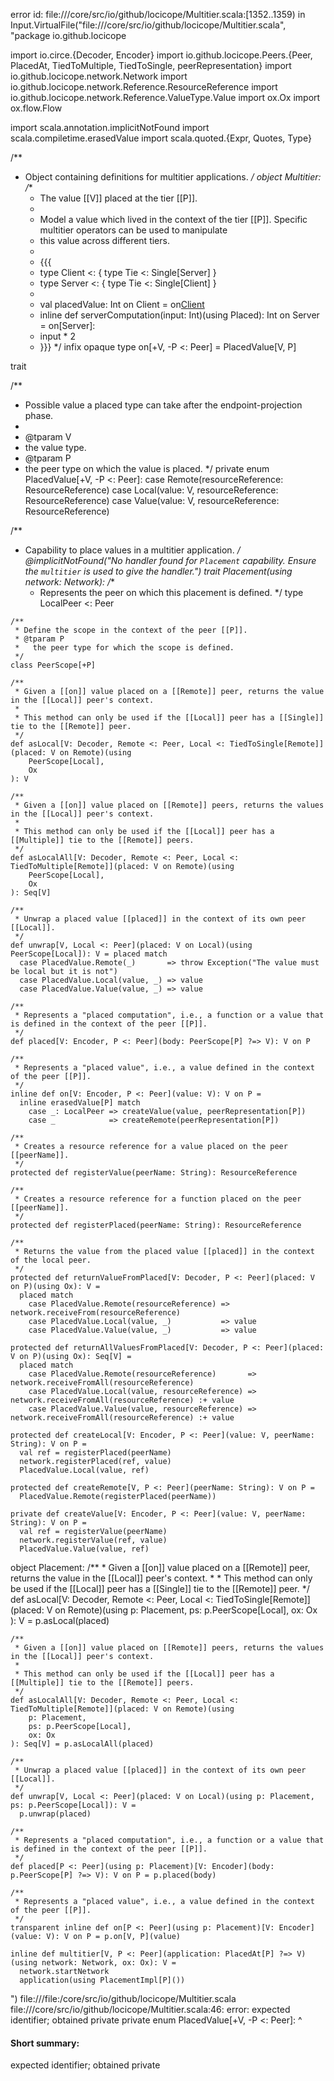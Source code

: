 error id: file://<WORKSPACE>/core/src/io/github/locicope/Multitier.scala:[1352..1359) in Input.VirtualFile("file://<WORKSPACE>/core/src/io/github/locicope/Multitier.scala", "package io.github.locicope

import io.circe.{Decoder, Encoder}
import io.github.locicope.Peers.{Peer, PlacedAt, TiedToMultiple, TiedToSingle, peerRepresentation}
import io.github.locicope.network.Network
import io.github.locicope.network.Reference.ResourceReference
import io.github.locicope.network.Reference.ValueType.Value
import ox.Ox
import ox.flow.Flow

import scala.annotation.implicitNotFound
import scala.compiletime.erasedValue
import scala.quoted.{Expr, Quotes, Type}

/**
 * Object containing definitions for multitier applications.
 */
object Multitier:
  /**
   * The value [[V]] placed at the tier [[P]].
   *
   * Model a value which lived in the context of the tier [[P]]. Specific multitier operators can be used to manipulate
   * this value across different tiers.
   *
   * {{{
   * type Client <: { type Tie <: Single[Server] }
   * type Server <: { type Tie <: Single[Client] }
   *
   * val placedValue: Int on Client = on[Client](42)
   * inline def serverComputation(input: Int)(using Placed): Int on Server = on[Server]:
   *   input * 2
   * }}}
   */
  infix opaque type on[+V, -P <: Peer] = PlacedValue[V, P]

  trait

  /**
   * Possible value a placed type can take after the endpoint-projection phase.
   *
   * @tparam V
   *   the value type.
   * @tparam P
   *   the peer type on which the value is placed.
   */
  private enum PlacedValue[+V, -P <: Peer]:
    case Remote(resourceReference: ResourceReference)
    case Local(value: V, resourceReference: ResourceReference)
    case Value(value: V, resourceReference: ResourceReference)

  /**
   * Capability to place values in a multitier application.
   */
  @implicitNotFound("No handler found for `Placement` capability. Ensure the `multitier` is used to give the handler.")
  trait Placement(using network: Network):
    /**
     * Represents the peer on which this placement is defined.
     */
    type LocalPeer <: Peer

    /**
     * Define the scope in the context of the peer [[P]].
     * @tparam P
     *   the peer type for which the scope is defined.
     */
    class PeerScope[+P]

    /**
     * Given a [[on]] value placed on a [[Remote]] peer, returns the value in the [[Local]] peer's context.
     *
     * This method can only be used if the [[Local]] peer has a [[Single]] tie to the [[Remote]] peer.
     */
    def asLocal[V: Decoder, Remote <: Peer, Local <: TiedToSingle[Remote]](placed: V on Remote)(using
        PeerScope[Local],
        Ox
    ): V

    /**
     * Given a [[on]] value placed on [[Remote]] peers, returns the values in the [[Local]] peer's context.
     *
     * This method can only be used if the [[Local]] peer has a [[Multiple]] tie to the [[Remote]] peers.
     */
    def asLocalAll[V: Decoder, Remote <: Peer, Local <: TiedToMultiple[Remote]](placed: V on Remote)(using
        PeerScope[Local],
        Ox
    ): Seq[V]

    /**
     * Unwrap a placed value [[placed]] in the context of its own peer [[Local]].
     */
    def unwrap[V, Local <: Peer](placed: V on Local)(using PeerScope[Local]): V = placed match
      case PlacedValue.Remote(_)       => throw Exception("The value must be local but it is not")
      case PlacedValue.Local(value, _) => value
      case PlacedValue.Value(value, _) => value

    /**
     * Represents a "placed computation", i.e., a function or a value that is defined in the context of the peer [[P]].
     */
    def placed[V: Encoder, P <: Peer](body: PeerScope[P] ?=> V): V on P

    /**
     * Represents a "placed value", i.e., a value defined in the context of the peer [[P]].
     */
    inline def on[V: Encoder, P <: Peer](value: V): V on P = 
      inline erasedValue[P] match
        case _: LocalPeer => createValue(value, peerRepresentation[P])
        case _            => createRemote(peerRepresentation[P])       

    /**
     * Creates a resource reference for a value placed on the peer [[peerName]].
     */
    protected def registerValue(peerName: String): ResourceReference

    /**
     * Creates a resource reference for a function placed on the peer [[peerName]].
     */
    protected def registerPlaced(peerName: String): ResourceReference

    /**
     * Returns the value from the placed value [[placed]] in the context of the local peer.
     */
    protected def returnValueFromPlaced[V: Decoder, P <: Peer](placed: V on P)(using Ox): V =
      placed match
        case PlacedValue.Remote(resourceReference) => network.receiveFrom(resourceReference)
        case PlacedValue.Local(value, _)           => value
        case PlacedValue.Value(value, _)           => value

    protected def returnAllValuesFromPlaced[V: Decoder, P <: Peer](placed: V on P)(using Ox): Seq[V] =
      placed match
        case PlacedValue.Remote(resourceReference)       => network.receiveFromAll(resourceReference)
        case PlacedValue.Local(value, resourceReference) => network.receiveFromAll(resourceReference) :+ value
        case PlacedValue.Value(value, resourceReference) => network.receiveFromAll(resourceReference) :+ value

    protected def createLocal[V: Encoder, P <: Peer](value: V, peerName: String): V on P =
      val ref = registerPlaced(peerName)
      network.registerPlaced(ref, value)
      PlacedValue.Local(value, ref)

    protected def createRemote[V, P <: Peer](peerName: String): V on P =
      PlacedValue.Remote(registerPlaced(peerName))

    private def createValue[V: Encoder, P <: Peer](value: V, peerName: String): V on P =
      val ref = registerValue(peerName)
      network.registerValue(ref, value)
      PlacedValue.Value(value, ref)

  object Placement:
    /**
     * Given a [[on]] value placed on a [[Remote]] peer, returns the value in the [[Local]] peer's context.
     *
     * This method can only be used if the [[Local]] peer has a [[Single]] tie to the [[Remote]] peer.
     */
    def asLocal[V: Decoder, Remote <: Peer, Local <: TiedToSingle[Remote]](placed: V on Remote)(using
        p: Placement,
        ps: p.PeerScope[Local],
        ox: Ox
    ): V = p.asLocal(placed)

    /**
     * Given a [[on]] value placed on [[Remote]] peers, returns the values in the [[Local]] peer's context.
     *
     * This method can only be used if the [[Local]] peer has a [[Multiple]] tie to the [[Remote]] peers.
     */
    def asLocalAll[V: Decoder, Remote <: Peer, Local <: TiedToMultiple[Remote]](placed: V on Remote)(using
        p: Placement,
        ps: p.PeerScope[Local],
        ox: Ox
    ): Seq[V] = p.asLocalAll(placed)

    /**
     * Unwrap a placed value [[placed]] in the context of its own peer [[Local]].
     */
    def unwrap[V, Local <: Peer](placed: V on Local)(using p: Placement, ps: p.PeerScope[Local]): V =
      p.unwrap(placed)

    /**
     * Represents a "placed computation", i.e., a function or a value that is defined in the context of the peer [[P]].
     */
    def placed[P <: Peer](using p: Placement)[V: Encoder](body: p.PeerScope[P] ?=> V): V on P = p.placed(body)

    /**
     * Represents a "placed value", i.e., a value defined in the context of the peer [[P]].
     */
    transparent inline def on[P <: Peer](using p: Placement)[V: Encoder](value: V): V on P = p.on[V, P](value)

    inline def multitier[V, P <: Peer](application: PlacedAt[P] ?=> V)(using network: Network, ox: Ox): V =
      network.startNetwork
      application(using PlacementImpl[P]())
")
file://<WORKSPACE>/file:<WORKSPACE>/core/src/io/github/locicope/Multitier.scala
file://<WORKSPACE>/core/src/io/github/locicope/Multitier.scala:46: error: expected identifier; obtained private
  private enum PlacedValue[+V, -P <: Peer]:
  ^
#### Short summary: 

expected identifier; obtained private